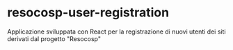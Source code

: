 # resocosp-user-registration
Applicazione sviluppata con React per la registrazione di nuovi utenti dei siti derivati dal progetto "Resocosp"
